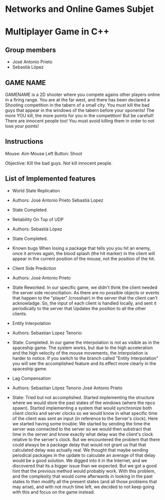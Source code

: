# Networks and Online Games Subjet

# Multiplayer Game in C++

## Group members

- José Antonio Prieto 
- Sebastià López

## GAME NAME

GAMENAME is a 2D shooter where you compete agains other players online in a firing range.
You are at the far west, and there has been declared a Shooting competition in the tabern of a small city. 
You must kill the bad guys that  appear in the windows of the tabern before your oponents! The more YOU kill, the more points for you in the competition!
But be carefull! There are innocent people too! You must  avoid killing them in order to not lose your points!

## Instructions

Mouse: Aim
Mouse Left Button: Shoot 

Objective: 
Kill the bad guys.
Not kill innocent people. 

## List of Implemented features 

- World State Replication 
- Authors: 
José Antonio Prieto
Sebastià Lopez
- State
Completed.

- Reliability On Top of UDP 
- Authors:
Sebastià López
- State
Completed. 
- Known bugs
When losing a package that tells you you hit an enemy, once it arrives again, the blood splash (the hit  marker) in the client will appear in the current position of the mouse, not the  position of the hit.

- Client Side Prediction
- Authors:
José Antonio Prieto
- State 
Reworked. 
In our specific game, we didn't think the client needed the server side reconciliation. As there are no possible objects or events that happen to the "player" (crosshair) in the server that the client can't acknowladge. 
So, the input of each client is handled locally, and sent it periodically to the server that Updates the position to all the other clients. 

- Entity Interpolation
- Authors:
Sebastian Lopez Tenorio:
- State:
Completed.
In our  game the interpolation is not as visible as in  the spaceship game. The  system works, but due to the high acceleration and the high velocity of the mouse movements, the interpolation is harder to notice.
If you switch to the branch called "Entity Interpolation" you will see the accomplished feature and its effect more clearly in the spaceship game. 

- Lag Compensation
- Authors:
Sebastian López Tenorio
José Antonio Prieto
- State: 
Tried but  not accomplished.
Started implementing the structure where we would store the past states of the windows (where the npcs spawn). 
Started implementing a system that would synchronize both client clocks and server clocks so we would know in what specific time of the client was sent an input (in reference to the Server's clock). Here we started having some trouble: 
We started by sending the time the server was connected to the server so we would then substract that time in the server and know exactly what delay was the client's clock relative to the server's clock. But we encountered the problem that there could always be a package delay that would not grant us that that calculated delay was actually real. 
We thought that maybe sending perodical packages in the update to calculate an average of that delay would be a good solution.
We digged into it in the Internet, and we discovered that its a bigger issue than we expected. But we got a good hint that the previous method would probably work.
With this problem, and the complexity that would come afterwards in looking in the past states to then modify all the present states (and all those problems that may arise), and with not much time left, we decided to not keep going with this and focus on the game instead. 


